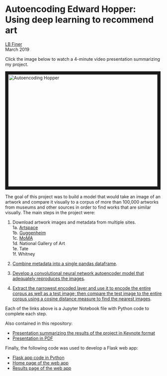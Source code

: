 # Autoencoding Edward Hopper:<br>Using deep learning to recommend art
[LB Finer](mailto:lfiner@gmail.com)  
March 2019

Click the image below to watch a 4-minute video presentation summarizing my project.

<a href="http://www.youtube.com/watch?feature=player_embedded&v=BkVNG2aqQYY" target="_blank"><img src="http://img.youtube.com/vi/BkVNG2aqQYY/0.jpg" 
alt="Autoencoding Hopper" width="480" height="360" border="10" /></a>

The goal of this project was to build a model that would take an image of an artwork and compare it visually to a corpus of more than 100,000 artworks from museums and other sources in order to find works that are similar visually. The main steps in the project were:

1. Download artwork images and metadata from multiple sites.  
   1a. [Artspace](1a.%20Download%20Artspace%20images.ipynb)  
   1b. [Guggenheim](1b.%20Download%20Guggenheim%20images%20and%20metadata.ipynb)  
   1c. [MoMA](1c.%20Download%20MoMA%20images.ipynb)  
   1d. National Gallery of Art  
   1e. Tate  
   1f. Whitney  
   
2. [Combine metadata into a single pandas dataframe](2.%20Combine%20metadata%20into%20dataframe.ipynb).  
3. [Develop a convolutional neural network autoencoder model that adequately reproduces the images](3.%20Create%20autoencoder%20model.ipynb).
4. [Extract the narrowest encoded layer and use it to encode the entire corpus as well as a test image; then compare the test image to the entire corpus using a cosine distance measure to find the nearest images](4.%20Encode%20corpus%20and%20compare%20test%20image.ipynb).

Each of the links above is a Jupyter Notebook file with Python code to complete each step.

Also contained in this repository:

- [Presentation summarizing the results of the project in Keynote format](Autoencoding%20Hopper.key)
- [Presentation in PDF](Autoencoding%20Hopper.pdf)

Finally, the following code was used to develop a Flask web app:

- [Flask app code in Python](similart.py)
- [Home page of the web app](index.html)
- [Results page of the web app](results.html)
